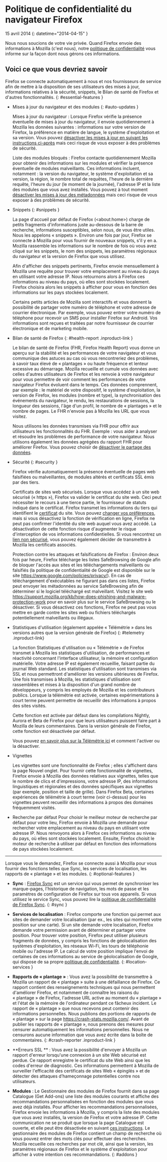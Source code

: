 # Politique de confidentialité du navigateur Firefox

15 avril 2014
{: datetime="2014-04-15" }

Nous nous soucions de votre vie privée. Quand Firefox envoie des informations à Mozilla (c'est nous), notre [politique de confidentialité](https://www.mozilla.org/privacy/) vous informe sur la façon dont nous gérons ces informations.

## Voici ce que vous devriez savoir

Firefox se connecte automatiquement à nous et nos fournisseurs de service afin de mettre à la disposition de ses utilisateurs des mises à jour, informations relatives à la sécurité, snippets, le Bilan de santé de Firefox et d'autres fonctionnalités.
{: #essential-features }

* Mises à jour du navigateur et des modules
  {: #auto-updates }

	Mises à jour du navigateur : Lorsque Firefox vérifie la présence éventuelle de mises à jour du navigateur, il envoie quotidiennement à Mozilla les données suivantes : informations sur votre version de Firefox, la préférence en matière de langue, le système d'exploitation et sa version. Vous pouvez [désactiver les mises à jour en suivant les instructions ci-après](https://support.mozilla.org/kb/how-stop-firefox-automatically-making-connections#w_auto-update-checking) mais ceci risque de vous exposer à des problèmes de sécurité.

	Liste des modules bloqués : Firefox contacte quotidiennement Mozilla pour obtenir des informations sur les modules et vérifier la présence éventuelle de modules malveillants. Ces informations incluent, notamment : la version du navigateur, le système d'exploitation et sa version, la région, le nombre total de requêtes, l'heure de la dernière requête, l'heure du jour (le moment de la journée), l'adresse IP et la liste des modules que vous avez installés. Vous pouvez à tout moment [désactiver les mises à jour des métadonnées](https://blog.mozilla.org/addons/how-to-opt-out-of-add-on-metadata-updates/) mais ceci risque de vous exposer à des problèmes de sécurité.

* Snippets
  {: #snippets }

	La page d'accueil par défaut de Firefox (&lt;about:home&gt;) charge de petits fragments d'informations juste au-dessous de la barre de recherche, informations susceptibles, selon nous, de vous être utiles. Nous les appelons « snippets ». Environ une fois par jour, Firefox se connecte à Mozilla pour vous fournir de nouveaux snippets, s'il y en a. Mozilla rassemble les informations sur le nombre de fois où vous avez cliqué sur les snippets, le nom des snippets, les paramètres régionaux du navigateur et la version de Firefox que vous utilisez.

	Afin d'afficher des snippets pertinents, Firefox envoie mensuellement à Mozilla une requête pour trouver votre emplacement au niveau du pays en utilisant votre adresse IP. Nous retournons alors à Firefox ces informations au niveau du pays, où elles sont stockées localement. Firefox choisira alors les snippets à afficher pour vous en fonction des informations sur les pays stockées localement.
	
	Certains petits articles de Mozilla sont interactifs et vous donnent la possibilité de partager votre numéro de téléphone et votre adresse de courrier électronique. Par exemple, vous pouvez entrer votre numéro de téléphone pour recevoir un SMS pour installer Firefox sur Android. Vos informations sont reçues et traitées par notre fournisseur de courrier électronique et de marketing mobile.

* Bilan de santé de Firefox
  {: #health-report .inproduct-link } 

	Le bilan de santé de Firefox (FHR, Firefox Health Report) vous donne un aperçu sur la stabilité et les performances de votre navigateur et vous communique des astuces au cas où vous rencontreriez des problèmes, à savoir taux élevé de « plantages » ou haute fréquence et lenteur excessive au démarrage. Mozilla recueille et cumule vos données avec celles d'autres utilisateurs de Firefox et les renvoie à votre navigateur pour vous permettre de voir comment les performances de votre navigateur Firefox évoluent dans le temps. Ces données comprennent, par exemple : le matériel de votre dispositif, le système d'exploitation, la version de Firefox, les modules (nombre et type), la synchronisation des événements du navigateur, le rendu, les restaurations de sessions, la longueur des sessions, l'âge d'un profil, le nombre de « plantages » et le nombre de pages. Le FHR n'envoie pas à Mozilla les URL que vous visitez.

	Nous utilisons les données transmises via FHR pour offrir aux utilisateurs les fonctionnalités du FHR. Exemple : vous aider à analyser et résoudre les problèmes de performance de votre navigateur. Nous utilisons également les données agrégées du rapport FHR pour améliorer Firefox. Vous pouvez choisir de [désactiver le partage des données](https://support.mozilla.org/kb/firefox-health-report-understand-your-browser-perf#w_how-to-turn-data-sharing-on-or-off).

* Sécurité
  {: #security }

	Firefox vérifie automatiquement la présence éventuelle de pages web falsifiées ou malveillantes, de modules altérés et certificats SSL émis par des tiers.

	Certificats de sites web sécurisés. Lorsque vous accédez à un site web sécurisé (« https »), Firefox va valider le certificat du site web. Ceci peut nécessiter le recours à une tierce partie, le fournisseur de statuts indiqué dans le certificat. Firefox transmet les informations du tiers qui identifient le [certificat](https://support.mozilla.org/kb/secure-website-certificate) du site. Vous pouvez [changer vos préférences](https://support.mozilla.org/kb/advanced-settings-browsing-network-updates-encryption#w_certificates-tab), mais si vous désactivez la fonction de vérification en ligne, Firefox ne peut pas confirmer l'identité du site web auquel vous avez accédé. La désactivation de cette fonction risque d'augmenter le risque d'interception de vos informations confidentielles. Si vous rencontrez un [lien non sécurisé](https://support.mozilla.org/kb/connection-untrusted-error-message), vous pouvez également décider de transmettre à Mozilla les certificats associés.

	Protection contre les attaques et falsifications de Firefox : Environ deux fois par heure, Firefox télécharge les listes SafeBrowsing de Google afin de bloquer l'accès aux sites et les téléchargements malveillants ou falsifiés (la politique de confidentialité de Google est disponible sur le site <https://www.google.com/policies/privacy/>). En cas de téléchargement d'exécutables ne figurant pas dans ces listes, Firefox peut envoyer les métadonnées au service SafeBrowsing afin de déterminer si le logiciel téléchargé est malveillant. Visitez le site web <https://support.mozilla.org/kb/how-does-phishing-and-malware-protection-work> pour en savoir plus sur le service SafeBrowsing ou le désactiver. Si vous désactivez ces fonctions, Firefox ne peut pas vous mettre en garde contre les sites web ou fichiers téléchargés potentiellement malveillants ou illégaux.

* Statistiques d'utilisation (également appelée « Télémétrie » dans les versions autres que la version générale de Firefox)
  {: #telemetry .inproduct-link}

	La fonction Statistiques d'utilisation ou « Télémétrie » de Firefox transmet à Mozilla les statistiques d'utilisation, de performances et réactivité concernant l'interface utilisateur, la mémoire et configuration matérielle. Votre adresse IP est également recueillie, faisant partie du journal Web standard. Les statistiques d'utilisation sont transmises via SSL et nous permettront d'améliorer les versions ultérieures de Firefox. Une fois transmises à Mozilla, les statistiques d'utilisation sont rassemblées et mises à la disposition d'un grand nombre de développeurs, y compris les employés de Mozilla et les contributeurs publics. Lorsque la télémétrie est activée, certaines expérimentations à court terme peuvent permettre de recueillir des informations à propos des sites visités.

	Cette fonction est activée par défaut dans les compilations Nightly, Aurora et Beta de Firefox pour que leurs utilisateurs puissent faire part à Mozilla de leurs commentaires. Dans la version générale de Firefox, cette fonction est désactivée par défaut.

	Vous pouvez [en savoir plus sur la Télémétrie ici](https://support.mozilla.org/kb/send-performance-data-improve-firefox) et comment l'activer ou la désactiver.

* Vignettes

    Les vignettes sont une fonctionnalité de Firefox ; elles s'affichent dans la page Nouvel onglet. Pour fournir cette fonctionnalité de vignettes, Firefox envoie à Mozilla des données relatives aux vignettes, telles que le nombre de clics et d'impressions, votre adresse IP, des informations linguistiques et régionales et des données spécifiques aux vignettes (par exemple, position et taille de grille). Dans Firefox Beta, certaines expériences de télémétrie à court terme (voir ci-dessus) pour les vignettes peuvent recueillir des informations à propos des domaines fréquemment visités.
	
* Recherche par défaut
	Pour choisir le meilleur moteur de recherche par défaut pour votre lieu, Firefox envoie à Mozilla une demande pour rechercher votre emplacement au niveau du pays en utilisant votre adresse IP. Nous renvoyons alors à Firefox ces informations au niveau du pays, où elles sont stockées localement. Ensuite, Firefox choisit le moteur de recherche à utiliser par défaut en fonction des informations de pays stockées localement.

---------------------------------------

Lorsque vous le demandez, Firefox se connecte aussi à Mozilla pour vous fournir des fonctions telles que Sync, les services de localisation, les rapports de « plantage » et les modules.
{: #optional-features }

* **Sync** : [Firefox Sync](https://www.mozilla.org/firefox/sync/) est un service qui vous permet de synchroniser les marque-pages, l'historique de navigation, les mots de passe et les paramètres de configuration de Firefox sur tous vos appareils. Si vous utilisez le service Sync, vous pouvez lire la [politique de confidentialité de Firefox Sync](https://services.mozilla.com/privacy-policy/).
{: #sync }

* **Services de localisation** : Firefox comporte une fonction qui permet aux sites de demander votre localisation (par ex., les sites qui montrent votre position sur une carte). Si un site demande votre localisation, Firefox demande votre permission avant de déterminer et partager votre position. Pour trouver votre position, Firefox peut utiliser plusieurs fragments de données, y compris les fonctions de géolocalisation des systèmes d'exploitation, les réseaux Wi-Fi, les tours de téléphonie mobile ou l'adresse IP. Le calcul de votre position implique l'envoi de certaines de ces informations au service de géolocalisation de Google, qui dispose de sa propre [politique de confidentialité](https://www.google.com/privacy/lsf.html).
{: #location-services }

* **Rapports de « plantage »** : Vous avez la possibilité de transmettre à Mozilla un rapport de « plantage » suite à une défaillance de Firefox. Ce rapport contient des renseignements techniques qui nous permettent d'améliorer Firefox, et notamment de connaître les raisons du « plantage » de Firefox, l'adresse URL active au moment du « plantage » et l'état de la mémoire de l'ordinateur pendant ce fâcheux incident. Le rapport de « plantage » que nous recevons peut contenir des informations personnelles. Nous publions des portions de rapports de « plantage » sur la page <https://crash-stats.mozilla.com/>. Avant de publier les rapports de « plantage », nous prenons des mesures pour censurer automatiquement les informations personnelles. Nous ne censurons aucune information que vous avez écrite dans la boîte de commentaires.
{: #crash-reporter .inproduct-link }

* **Erreurs SSL ** : Vous avez la possibilité d'envoyer à Mozilla un rapport d'erreur lorsqu'une connexion à un site Web sécurisé est perdue. Ce rapport enregistre le certificat du site Web ainsi que les codes d'erreur de diagnostic. Ces informations permettent à Mozilla de surveiller l'efficacité des certificats de sites Web « épinglés » et de détecter des attaques d’hameçonnage potentielles contre nos utilisateurs.

* **Modules** : Le Gestionnaire des modules de Firefox fournit dans sa page Catalogue (Get Add-ons) une liste des modules courants et affiche des recommandations personnalisées en fonction des modules que vous avez déjà installés. Pour afficher les recommandations personnalisées, Firefox envoie les informations à Mozilla, y compris la liste des modules que vous avez installés, la version de Firefox et votre adresse IP. Cette communication ne se produit que lorsque la page Catalogue est ouverte, et elle peut être désactivée en suivant [ces instructions](https://blog.mozilla.org/addons/how-to-opt-out-of-add-on-metadata-updates/). Le gestionnaire des modules de Firefox contient un champ de recherche où vous pouvez entrer des mots clés pour effectuer des recherches. Mozilla recueille ces recherches par mot clé, ainsi que la version, les paramètres régionaux de Firefox et le système d'exploitation pour afficher à votre intention ces recommandations.
{: #addons }
